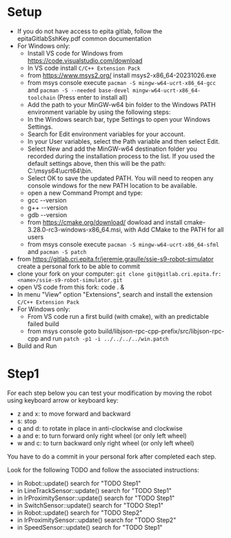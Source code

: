 Setup
=====

- If you do not have access to epita gitlab, follow the epitaGitlabSshKey.pdf common documentation
- For Windows only:
    - Install VS code for Windows from https://code.visualstudio.com/download
    - In VS code install `C/C++ Extension Pack`
    - from https://www.msys2.org/ install msys2-x86_64-20231026.exe
    - from msys console execute `pacman -S mingw-w64-ucrt-x86_64-gcc` and `pacman -S --needed base-devel mingw-w64-ucrt-x86_64-toolchain` (Press enter to install all)
    - Add the path to your MinGW-w64 bin folder to the Windows PATH environment variable by using the following steps:
    - In the Windows search bar, type Settings to open your Windows Settings.
    - Search for Edit environment variables for your account.
    - In your User variables, select the Path variable and then select Edit.
    - Select New and add the MinGW-w64 destination folder you recorded during the installation process to the list. If you used the default settings above, then this will be the path: C:\msys64\ucrt64\bin.
    - Select OK to save the updated PATH. You will need to reopen any console windows for the new PATH location to be available.
    - open a new Command Prompt and type:
    - gcc --version
    - g++ --version
    - gdb --version
    - from https://cmake.org/download/ dowload and install cmake-3.28.0-rc3-windows-x86_64.msi, with Add CMake to the PATH for all users
    - from msys console execute `pacman -S mingw-w64-ucrt-x86_64-sfml` and `pacman -S patch`
- from https://gitlab.cri.epita.fr/jeremie.graulle/ssie-s9-robot-simulator create a personal fork
to be able to commit
- clone your fork on your computer:
`git clone git@gitlab.cri.epita.fr:<name>/ssie-s9-robot-simulator.git`
- open VS code from this fork: code . &
- In menu "View" option "Extensions", search and install the extension `C/C++ Extension Pack`
- For Windows only:
    - From VS code run a first build (with cmake), with an predictable failed build
    - from msys console goto build/libjson-rpc-cpp-prefix/src/libjson-rpc-cpp and run `patch -p1 -i ../../../../win.patch`
- Build and Run

Step1
=====

For each step below you can test your modification by moving the robot using keyboard arrow or
keyboard key:

- z and x: to move forward and backward
- s: stop
- q and d: to rotate in place in anti-clockwise and clockwise
- a and e: to turn forward only right wheel (or only left wheel)
- w and c: to turn backward only right wheel (or only left wheel)

You have to do a commit in your personal fork after completed each step.

Look for the following TODO and follow the associated instructions:

- in Robot::update() search for "TODO Step1"
- in LineTrackSensor::update() search for "TODO Step1"
- in IrProximitySensor::update() search for "TODO Step1"
- in SwitchSensor::update() search for "TODO Step1"
- in Robot::update() search for "TODO Step2"
- in IrProximitySensor::update() search for "TODO Step2"
- in SpeedSensor::update() search for "TODO Step1"
